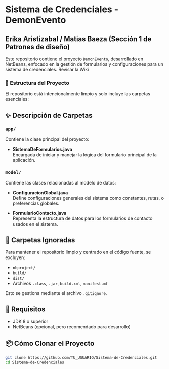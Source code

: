 # Sistema de Credenciales - DemonEvento
## Erika Aristizabal / Matias Baeza (Sección 1 de Patrones de diseño)

Este repositorio contiene el proyecto `DemonEvento`, desarrollado en NetBeans, enfocado en la gestión de formularios y configuraciones para un sistema de credenciales.
Revisar la Wiki

### 📁 Estructura del Proyecto

El repositorio está intencionalmente limpio y solo incluye las carpetas esenciales:


## ✨ Descripción de Carpetas

### `app/`
Contiene la clase principal del proyecto:

- **SistemaDeFormularios.java**  
  Encargada de iniciar y manejar la lógica del formulario principal de la aplicación.

### `model/`
Contiene las clases relacionadas al modelo de datos:

- **ConfiguracionGlobal.java**  
  Define configuraciones generales del sistema como constantes, rutas, o preferencias globales.

- **FormularioContacto.java**  
  Representa la estructura de datos para los formularios de contacto usados en el sistema.

## 🚫 Carpetas Ignoradas

Para mantener el repositorio limpio y centrado en el código fuente, se excluyen:

- `nbproject/`
- `build/`
- `dist/`
- Archivos `.class`, `.jar`, `build.xml`, `manifest.mf`

Esto se gestiona mediante el archivo `.gitignore`.

## 🧪 Requisitos

- JDK 8 o superior
- NetBeans (opcional, pero recomendado para desarrollo)

## 📦 Cómo Clonar el Proyecto

```bash
git clone https://github.com/TU_USUARIO/Sistema-de-Credenciales.git
cd Sistema-de-Credenciales
